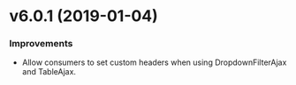 # v6.0.1 (2019-01-04)
### Improvements
* Allow consumers to set custom headers when using DropdownFilterAjax and TableAjax.


